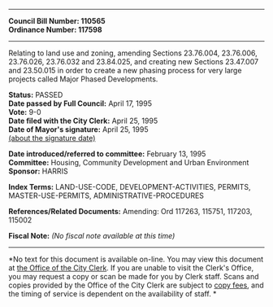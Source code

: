 * * * * *  
  
**Council Bill Number: [](#h0)[](#h2)110565**   
**Ordinance Number: 117598**  
  
* * * * *  
  
Relating to land use and zoning, amending Sections 23.76.004, 23.76.006, 23.76.026, 23.76.032 and 23.84.025, and creating new Sections 23.47.007 and 23.50.015 in order to create a new phasing process for very large projects called Major Phased Developments.  
  
**Status:** PASSED   
**Date passed by Full Council:** April 17, 1995   
**Vote:** 9-0   
**Date filed with the City Clerk:** April 25, 1995   
**Date of Mayor's signature:** April 25, 1995   
[(about the signature date)](/~public/approvaldate.htm)   
  
  
**Date introduced/referred to committee:** February 13, 1995   
**Committee:** Housing, Community Development and Urban Environment   
**Sponsor:** HARRIS   
  
**Index Terms:** LAND-USE-CODE, DEVELOPMENT-ACTIVITIES, PERMITS, MASTER-USE-PERMITS, ADMINISTRATIVE-PROCEDURES  
  
**References/Related Documents:** Amending: Ord 117263, 115751, 117203, 115002  
  
**Fiscal Note:** *(No fiscal note available at this time)*  
  
* * * * *  
  
*No text for this document is available on-line. You may view this document at [the Office of the City Clerk](http://www.seattle.gov/leg/clerk/contactUs.htm). If you are unable to visit the Clerk's Office, you may request a copy or scan be made for you by Clerk staff. Scans and copies provided by the Office of the City Clerk are subject to [copy fees](http://clerk.seattle.gov/~public/clerkfees.htm), and the timing of service is dependent on the availability of staff. *  
  
  
